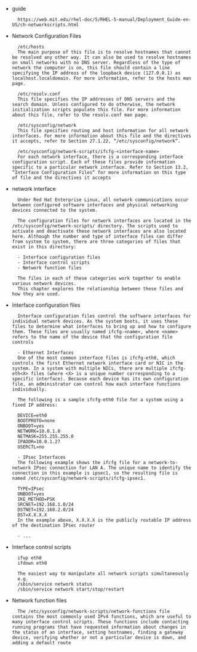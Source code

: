 - guide

        https://web.mit.edu/rhel-doc/5/RHEL-5-manual/Deployment_Guide-en-US/ch-networkscripts.html

- Network Configuration Files

        /etc/hosts
        The main purpose of this file is to resolve hostnames that cannot be resolved any other way. It can also be used to resolve hostnames on small networks with no DNS server. Regardless of the type of network the computer is on, this file should contain a line specifying the IP address of the loopback device (127.0.0.1) as localhost.localdomain. For more information, refer to the hosts man page.

        /etc/resolv.conf
        This file specifies the IP addresses of DNS servers and the search domain. Unless configured to do otherwise, the network initialization scripts populate this file. For more information about this file, refer to the resolv.conf man page.

        /etc/sysconfig/network
        This file specifies routing and host information for all network interfaces. For more information about this file and the directives it accepts, refer to Section 27.1.22, “/etc/sysconfig/network”.

        /etc/sysconfig/network-scripts/ifcfg-<interface-name>
        For each network interface, there is a corresponding interface configuration script. Each of these files provide information specific to a particular network interface. Refer to Section 13.2, “Interface Configuration Files” for more information on this type of file and the directives it accepts

- network interface

        Under Red Hat Enterprise Linux, all network communications occur between configured software interfaces and physical networking devices connected to the system.

        The configuration files for network interfaces are located in the /etc/sysconfig/network-scripts/ directory. The scripts used to activate and deactivate these network interfaces are also located here. Although the number and type of interface files can differ from system to system, there are three categories of files that exist in this directory:

        - Interface configuration files
        - Interface control scripts
        - Network function files

        The files in each of these categories work together to enable various network devices.
        This chapter explores the relationship between these files and how they are used.

- Interface configuration files

        Interface configuration files control the software interfaces for individual network devices. As the system boots, it uses these files to determine what interfaces to bring up and how to configure them. These files are usually named ifcfg-<name>, where <name> refers to the name of the device that the configuration file controls

        - Ethernet Interfaces
        One of the most common interface files is ifcfg-eth0, which controls the first Ethernet network interface card or NIC in the system. In a system with multiple NICs, there are multiple ifcfg-eth<X> files (where <X> is a unique number corresponding to a specific interface). Because each device has its own configuration file, an administrator can control how each interface functions individually.

        The following is a sample ifcfg-eth0 file for a system using a fixed IP address:

        DEVICE=eth0 
        BOOTPROTO=none 
        ONBOOT=yes 
        NETWORK=10.0.1.0 
        NETMASK=255.255.255.0 
        IPADDR=10.0.1.27 
        USERCTL=no

        - IPsec Interfaces
        The following example shows the ifcfg file for a network-to-network IPsec connection for LAN A. The unique name to identify the connection in this example is ipsec1, so the resulting file is named /etc/sysconfig/network-scripts/ifcfg-ipsec1.

        TYPE=IPsec 
        ONBOOT=yes 
        IKE_METHOD=PSK 
        SRCNET=192.168.1.0/24 
        DSTNET=192.168.2.0/24 
        DST=X.X.X.X
        In the example above, X.X.X.X is the publicly routable IP address of the destination IPsec router
                
        - ...

- Interface control scripts

        ifup eth0
        ifdown eth0

        The easiest way to manipulate all network scripts simultaneously 
        e.g.
        /sbin/service network status
        /sbin/service network start/stop/restart

- Network function files

        The /etc/sysconfig/network-scripts/network-functions file contains the most commonly used IPv4 functions, which are useful to many interface control scripts. These functions include contacting running programs that have requested information about changes in the status of an interface, setting hostnames, finding a gateway device, verifying whether or not a particular device is down, and adding a default route

